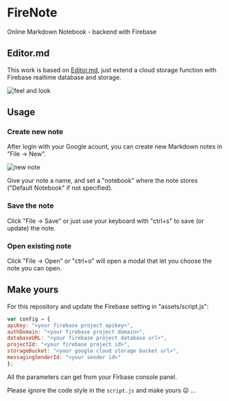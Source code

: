 # FireNote
Online Markdown Notebook - backend with Firebase

## Editor.md

This work is based on [Editor.md](https://github.com/pandao/editor.md), just extend a cloud storage function with Firebase realtime database and storage.

![feel and look](https://vgy.me/BQ27ht.png)

## Usage

### Create new note

After login with your Google acount, you can create new Markdown notes in "File -> New".

![new note](https://vgy.me/B2UdSY.png)

Give your note a name, and set a "notebook" where the note stores ("Default Notebook" if not specified).

### Save the note

Click "File -> Save" or just use your keyboard with "ctrl+s" to save (or update) the note.

### Open existing note

Click "File -> Open" or "ctrl+o" will open a modal that let you choose the note you can open.

## Make yours

For this repository and update the Firebase setting in "assets/script.js":

```js
var config = {
apiKey: "<your firebase project apikey>",
authDomain: "<your firebase project domain>",
databaseURL: "<your firebase project database url>",
projectId: "<your firebase project id>",
storageBucket: "<your google cloud storage bucket url>",
messagingSenderId: "<your sender id>"
};
```

All the parameters can get from your Firbase console panel.

Please ignore the code style in the `script.js` and make yours :stuck_out_tongue: ...